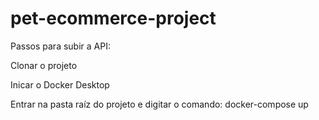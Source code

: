 # pet-ecommerce-project

Passos para subir a API:

Clonar o projeto

Inicar o Docker Desktop

Entrar na pasta raíz do projeto e digitar o comando: docker-compose up


